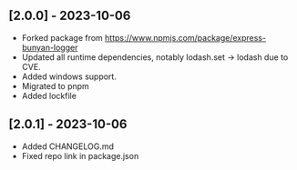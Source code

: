 ## [2.0.0] - 2023-10-06

- Forked package from https://www.npmjs.com/package/express-bunyan-logger
- Updated all runtime dependencies, notably lodash.set -> lodash due to CVE.
- Added windows support.
- Migrated to pnpm
- Added lockfile

## [2.0.1] - 2023-10-06

- Added CHANGELOG.md
- Fixed repo link in package.json
